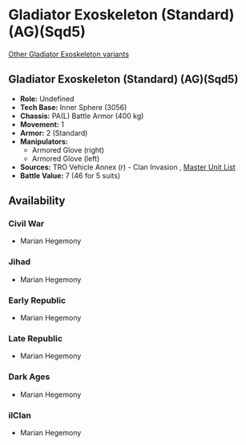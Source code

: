 # Gladiator Exoskeleton (Standard) (AG)(Sqd5) 

[Other Gladiator Exoskeleton variants](../gladiator_exoskeleton.md) 

## Gladiator Exoskeleton (Standard) (AG)(Sqd5) 

- **Role:** Undefined 
- **Tech Base:** Inner Sphere (3056) 
- **Chassis:** PA(L) Battle Armor (400 kg) 
- **Movement:** 1 
- **Armor:** 2 (Standard) 
- **Manipulators:** 
  - Armored Glove (right) 
  - Armored Glove (left) 
- **Sources:** TRO Vehicle Annex (r) - Clan Invasion , [Master Unit List](http://masterunitlist.info/Unit/Details/8620) 
- **Battle Value:** 7 (46 for 5 suits) 

## Availability 

### Civil War 

- Marian Hegemony 

### Jihad 

- Marian Hegemony 

### Early Republic 

- Marian Hegemony 

### Late Republic 

- Marian Hegemony 

### Dark Ages 

- Marian Hegemony 

### ilClan 

- Marian Hegemony 

